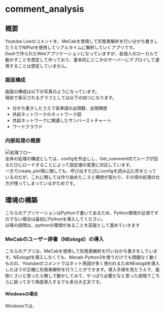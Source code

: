 # comment_analysis
## 概要
Youtube Liveのコメントを、MeCabを使用して形態素解析を行い分かち書きしたうえでNlPlotを使用してリアルタイムに解析していくアプリです。  
Dashで作られたWebアプリケーションになっていますが、各個人のローカルで動かすことを想定して作っており、基本的にどこかのサーバーにデプロイして運用することは想定していません。

### 画面構成
画面の構成は以下の写真のようになっています。  
現状で表示されるグラフとしては以下の四つになります。  
 * 分かち書きしたうえで各単語の出現数、出現頻度
 * 共起ネットワークのネットワーク図
 * 共起ネットワークに関連したサンバーストチャート
 * ワードクラウド  
 
 ### 内部処理の概要
 ![処理フロー](https://github.com/N-OKAMOTO1031/comment_analysis/assets/130206072/4c18f820-3175-4043-a373-3025f0eae3a5)  
 全体の処理の構成としては、configを外出しし、Get_comment内でループが回るたびにロードすることによって設定値の変更に対応しています。  
 一方でcreate_plot等に関しても、呼び出すたびにconfigを読み込む形をとっているのだが、これに関しては作り始めたころと構想が変わり、その頃の処理の仕方が残ってしまっているがためです。

 ## 環境の構築
 こちらのアプリケーションはPythonで書いてあるため、Python環境が必須ですのでない場合は最初にPythonを導入してください。  
 以降の説明は、pythonの環境があることを前提として進めていきます
 ### MeCabのユーザー辞書（NEologd）の導入
 こちらのアプリは、MeCabを使用して形態素解析を行い分かち書きをしています。NEologdを導入しなくても、Mecab-Python3を使うだけでも問題なく動くものの、Youtubeのコメントではネット用語が多く使われるためNEologdを導入したほうが正確に形態素解析を行うことができます。導入手順を見たうえで、面倒くさいと思ったら無しで動かしてみて、やっぱり必要だなと思った段階でこちらに戻ってきて再度導入するでも多分大丈夫です。
 #### Windowsの場合
 Windowsでは、

